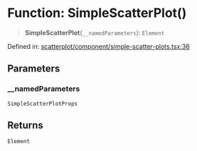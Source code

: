 # Function: SimpleScatterPlot()

> **SimpleScatterPlot**(`__namedParameters`): `Element`

Defined in: [scatterplot/component/simple-scatter-plots.tsx:36](https://github.com/GeoDaCenter/openassistant/blob/f1f258826ab8e671a18170ebc60cc2939607e736/packages/echarts/src/scatterplot/component/simple-scatter-plots.tsx#L36)

## Parameters

### \_\_namedParameters

`SimpleScatterPlotProps`

## Returns

`Element`

